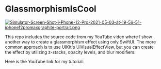 # GlassmorphismIsCool

[![Simulator-Screen-Shot-i-Phone-12-Pro-2021-05-03-at-19-56-51-iphone12promaxgraphite-portrait.png](https://i.postimg.cc/JnPS9t5z/Simulator-Screen-Shot-i-Phone-12-Pro-2021-05-03-at-19-56-51-iphone12promaxgraphite-portrait.png)](https://postimg.cc/qh6mKJFP)

This repo includes the source code from my YouTube video where I show another way to create a glassmorphism effect using only SwiftUI. The more common approach is to use UIKit's UIVisualEffectView, but you can create the effect by utilizing z-stacks, opacity levels, and blur modifiers.

Here is the YouTube link for my tutorial:
